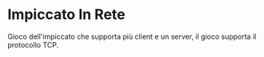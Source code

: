 # Impiccato In Rete
Gioco dell'impiccato che supporta più client e un server, il gioco supporta il protocollo TCP.
